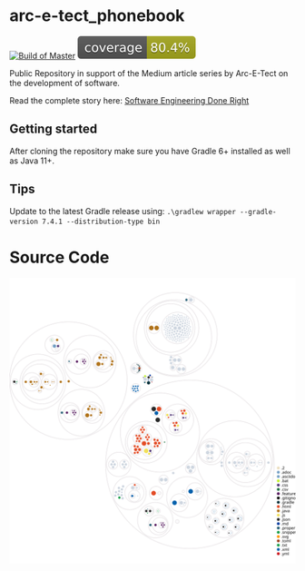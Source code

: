 # arc-e-tect_phonebook

[![Build of Master](https://github.com/Arc-E-Tect/arc-e-tect_phonebook/actions/workflows/build-of-master.yml/badge.svg?branch=master)](https://github.com/Arc-E-Tect/arc-e-tect_phonebook/actions/workflows/build-of-master.yml) ![JaCoCo Code Coverage](/.github/badges/jacoco.svg)


Public Repository in support of the Medium article series by Arc-E-Tect on the development of software.

Read the complete story here: [Software Engineering Done Right](https://medium.com/@Arc_E_Tect/software-engineering-done-right-de312acf5c0)

## Getting started
After cloning the repository make sure you have Gradle 6+ installed as well as Java 11+.

## Tips 
Update to the latest Gradle release using:
`.\gradlew wrapper --gradle-version 7.4.1 --distribution-type bin`

# Source Code

![Visualization of the codebase](./diagram.svg)